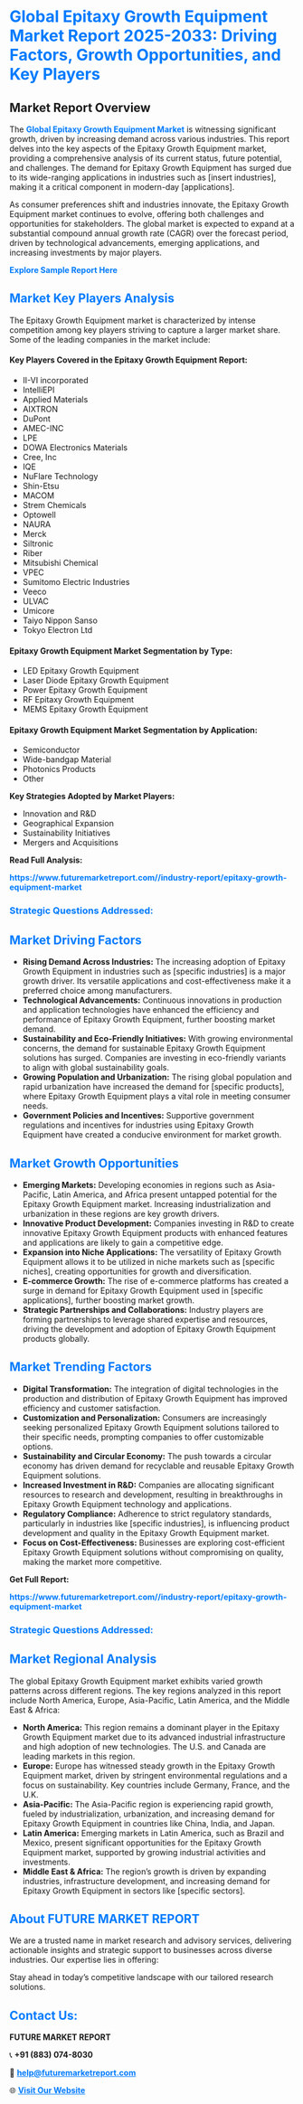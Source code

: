 <h1 style="color: #007BFF;">Global Epitaxy Growth Equipment Market Report 2025-2033: Driving Factors, Growth Opportunities, and Key Players</h1>

<section id="overview">
<h2>Market Report Overview</h2>
<p>The <a href="https://www.futuremarketreport.com//industry-report/epitaxy-growth-equipment-market" style="color: #007BFF; text-decoration: none;"><strong>Global Epitaxy Growth Equipment Market</strong></a> is witnessing significant growth, driven by increasing demand across various industries. This report delves into the key aspects of the Epitaxy Growth Equipment market, providing a comprehensive analysis of its current status, future potential, and challenges. The demand for Epitaxy Growth Equipment has surged due to its wide-ranging applications in industries such as [insert industries], making it a critical component in modern-day [applications].</p>
<p>As consumer preferences shift and industries innovate, the Epitaxy Growth Equipment market continues to evolve, offering both challenges and opportunities for stakeholders. The global market is expected to expand at a substantial compound annual growth rate (CAGR) over the forecast period, driven by technological advancements, emerging applications, and increasing investments by major players.</p>
</section>

<section id="overview">
<p><a href="https://www.futuremarketreport.com//request-sample/reportId=82227" style="color: #007BFF; text-decoration: none;"><strong>Explore Sample Report Here</strong></a></p>
</section>

<section id="key-players">
<h2 style="color: #007BFF;">Market Key Players Analysis</h2>
<p>The Epitaxy Growth Equipment market is characterized by intense competition among key players striving to capture a larger market share. Some of the leading companies in the market include:</p>
<h4>Key Players Covered in the Epitaxy Growth Equipment Report:</h4>
<ul><li>II-VI incorporated</li><li>IntelliEPI</li><li>Applied Materials</li><li>AIXTRON</li><li>DuPont</li><li>AMEC-INC</li><li>LPE</li><li>DOWA Electronics Materials</li><li>Cree, Inc</li><li>IQE</li><li>NuFlare Technology</li><li>Shin-Etsu</li><li>MACOM</li><li>Strem Chemicals</li><li>Optowell</li><li>NAURA</li><li>Merck</li><li>Siltronic</li><li>Riber</li><li>Mitsubishi Chemical</li><li>VPEC</li><li>Sumitomo Electric Industries</li><li>Veeco</li><li>ULVAC</li><li>Umicore</li><li>Taiyo Nippon Sanso</li><li>Tokyo Electron Ltd</li></ul>
<h4>Epitaxy Growth Equipment Market Segmentation by Type:</h4>
<ul><li>LED Epitaxy Growth Equipment</li><li>Laser Diode Epitaxy Growth Equipment</li><li>Power Epitaxy Growth Equipment</li><li>RF Epitaxy Growth Equipment</li><li>MEMS Epitaxy Growth Equipment</li></ul>

<h4>Epitaxy Growth Equipment Market Segmentation by Application:</h4>
<ul><li>Semiconductor</li><li>Wide-bandgap Material</li><li>Photonics Products</li><li>Other</li></ul>
<p><strong>Key Strategies Adopted by Market Players:</strong></p>
<ul>
<li>Innovation and R&D</li>
<li>Geographical Expansion</li>
<li>Sustainability Initiatives</li>
<li>Mergers and Acquisitions</li>
</ul>
</section>

<section>
<p><strong>Read Full Analysis: </strong></p><a href="https://www.futuremarketreport.com//industry-report/epitaxy-growth-equipment-market" style="color: #007BFF; text-decoration: none;"><strong>https://www.futuremarketreport.com//industry-report/epitaxy-growth-equipment-market</strong></a>
<h3 style="color: #007BFF;">Strategic Questions Addressed:</h3>
</section>

<section id="driving-factors">
<h2 style="color: #007BFF;">Market Driving Factors</h2>
<ul>
<li><strong>Rising Demand Across Industries:</strong> The increasing adoption of Epitaxy Growth Equipment in industries such as [specific industries] is a major growth driver. Its versatile applications and cost-effectiveness make it a preferred choice among manufacturers.</li>
<li><strong>Technological Advancements:</strong> Continuous innovations in production and application technologies have enhanced the efficiency and performance of Epitaxy Growth Equipment, further boosting market demand.</li>
<li><strong>Sustainability and Eco-Friendly Initiatives:</strong> With growing environmental concerns, the demand for sustainable Epitaxy Growth Equipment solutions has surged. Companies are investing in eco-friendly variants to align with global sustainability goals.</li>
<li><strong>Growing Population and Urbanization:</strong> The rising global population and rapid urbanization have increased the demand for [specific products], where Epitaxy Growth Equipment plays a vital role in meeting consumer needs.</li>
<li><strong>Government Policies and Incentives:</strong> Supportive government regulations and incentives for industries using Epitaxy Growth Equipment have created a conducive environment for market growth.</li>
</ul>
</section>

<section id="growth-opportunities">
<h2 style="color: #007BFF;">Market Growth Opportunities</h2>
<ul>
<li><strong>Emerging Markets:</strong> Developing economies in regions such as Asia-Pacific, Latin America, and Africa present untapped potential for the Epitaxy Growth Equipment market. Increasing industrialization and urbanization in these regions are key growth drivers.</li>
<li><strong>Innovative Product Development:</strong> Companies investing in R&D to create innovative Epitaxy Growth Equipment products with enhanced features and applications are likely to gain a competitive edge.</li>
<li><strong>Expansion into Niche Applications:</strong> The versatility of Epitaxy Growth Equipment allows it to be utilized in niche markets such as [specific niches], creating opportunities for growth and diversification.</li>
<li><strong>E-commerce Growth:</strong> The rise of e-commerce platforms has created a surge in demand for Epitaxy Growth Equipment used in [specific applications], further boosting market growth.</li>
<li><strong>Strategic Partnerships and Collaborations:</strong> Industry players are forming partnerships to leverage shared expertise and resources, driving the development and adoption of Epitaxy Growth Equipment products globally.</li>
</ul>
</section>

<section id="trending-factors">
<h2 style="color: #007BFF;">Market Trending Factors</h2>
<ul>
<li><strong>Digital Transformation:</strong> The integration of digital technologies in the production and distribution of Epitaxy Growth Equipment has improved efficiency and customer satisfaction.</li>
<li><strong>Customization and Personalization:</strong> Consumers are increasingly seeking personalized Epitaxy Growth Equipment solutions tailored to their specific needs, prompting companies to offer customizable options.</li>
<li><strong>Sustainability and Circular Economy:</strong> The push towards a circular economy has driven demand for recyclable and reusable Epitaxy Growth Equipment solutions.</li>
<li><strong>Increased Investment in R&D:</strong> Companies are allocating significant resources to research and development, resulting in breakthroughs in Epitaxy Growth Equipment technology and applications.</li>
<li><strong>Regulatory Compliance:</strong> Adherence to strict regulatory standards, particularly in industries like [specific industries], is influencing product development and quality in the Epitaxy Growth Equipment market.</li>
<li><strong>Focus on Cost-Effectiveness:</strong> Businesses are exploring cost-efficient Epitaxy Growth Equipment solutions without compromising on quality, making the market more competitive.</li>
</ul>
</section>

<section>
<p><strong>Get Full Report: </strong></p><a href="https://www.futuremarketreport.com//industry-report/epitaxy-growth-equipment-market" style="color: #007BFF; text-decoration: none;"><strong>https://www.futuremarketreport.com//industry-report/epitaxy-growth-equipment-market</strong></a>
<h3 style="color: #007BFF;">Strategic Questions Addressed:</h3>
</section>


<section id="regional-analysis">
<h2 style="color: #007BFF;">Market Regional Analysis</h2>
<p>The global Epitaxy Growth Equipment market exhibits varied growth patterns across different regions. The key regions analyzed in this report include North America, Europe, Asia-Pacific, Latin America, and the Middle East & Africa:</p>
<ul>
<li><strong>North America:</strong> This region remains a dominant player in the Epitaxy Growth Equipment market due to its advanced industrial infrastructure and high adoption of new technologies. The U.S. and Canada are leading markets in this region.</li>
<li><strong>Europe:</strong> Europe has witnessed steady growth in the Epitaxy Growth Equipment market, driven by stringent environmental regulations and a focus on sustainability. Key countries include Germany, France, and the U.K.</li>
<li><strong>Asia-Pacific:</strong> The Asia-Pacific region is experiencing rapid growth, fueled by industrialization, urbanization, and increasing demand for Epitaxy Growth Equipment in countries like China, India, and Japan.</li>
<li><strong>Latin America:</strong> Emerging markets in Latin America, such as Brazil and Mexico, present significant opportunities for the Epitaxy Growth Equipment market, supported by growing industrial activities and investments.</li>
<li><strong>Middle East & Africa:</strong> The region’s growth is driven by expanding industries, infrastructure development, and increasing demand for Epitaxy Growth Equipment in sectors like [specific sectors].</li>
</ul>
</section>

<footer>
<h2 style="color: #007BFF;">About FUTURE MARKET REPORT</h2>
<p>We are a trusted name in market research and advisory services, delivering actionable insights and strategic support to businesses across diverse industries. Our expertise lies in offering:</p>

<p>Stay ahead in today’s competitive landscape with our tailored research solutions.</p>

<h2 style="color: #007BFF;">Contact Us:</h2>
<p><strong>FUTURE MARKET REPORT</strong></p>
<p>📞 <strong>+91 (883) 074-8030</strong></p>
<p>📧 <strong><a href="mailto:help@futuremarketreport.com" style="color: #007BFF;">help@futuremarketreport.com</a></strong></p>
<p>🌐 <strong><a href="https://www.futuremarketreport.com/" style="color: #007BFF;">Visit Our Website</a></strong></p>
</footer>